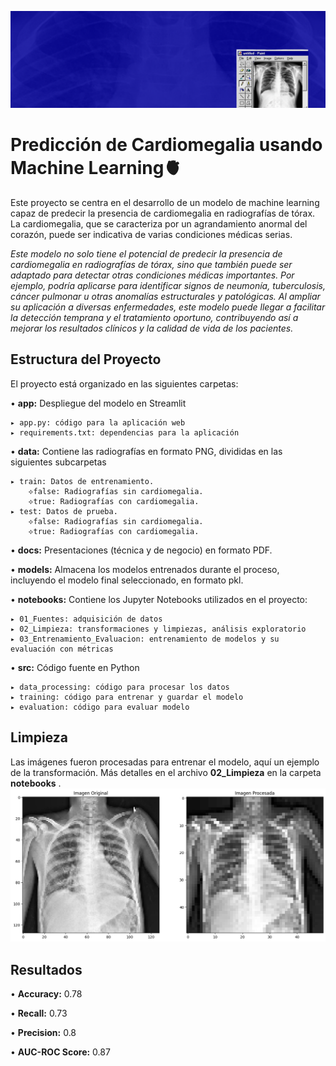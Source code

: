 ![Banner](./imgs_readme/bannerp.png)
# Predicción de Cardiomegalia usando Machine Learning🫀
Este proyecto se centra en el desarrollo de un modelo de machine learning capaz de predecir la presencia de cardiomegalia en radiografías de tórax. La cardiomegalia, que se caracteriza por un agrandamiento anormal del corazón, puede ser indicativa de varias condiciones médicas serias.

*Este modelo no solo tiene el potencial de predecir la presencia de cardiomegalia en radiografías de tórax, sino que también puede ser adaptado para detectar otras condiciones médicas importantes. Por ejemplo, podría aplicarse para identificar signos de neumonía, tuberculosis, cáncer pulmonar u otras anomalías estructurales y patológicas. Al ampliar su aplicación a diversas enfermedades, este modelo puede llegar a facilitar la detección temprana y el tratamiento oportuno, contribuyendo así a mejorar los resultados clínicos y la calidad de vida de los pacientes.*

## Estructura del Proyecto
El proyecto está organizado en las siguientes carpetas:

  • **app:** Despliegue del modelo en Streamlit

    ▸ app.py: código para la aplicación web
    ▸ requirements.txt: dependencias para la aplicación
  
  • **data:** Contiene las radiografías en formato PNG, divididas en las siguientes subcarpetas
  
    ▸ train: Datos de entrenamiento.
        ⟡false: Radiografías sin cardiomegalia.
        ⟡true: Radiografías con cardiomegalia.
    ▸ test: Datos de prueba.
        ⟡false: Radiografías sin cardiomegalia.
        ⟡true: Radiografías con cardiomegalia.
  
  • **docs:** Presentaciones (técnica y de negocio) en formato PDF.
    
  • **models:** Almacena los modelos entrenados durante el proceso, incluyendo el modelo final seleccionado, en formato pkl.
  
  • **notebooks:** Contiene los Jupyter Notebooks utilizados en el proyecto:
  
    ▸ 01_Fuentes: adquisición de datos
    ▸ 02_Limpieza: transformaciones y limpiezas, análisis exploratorio
    ▸ 03_Entrenamiento_Evaluacion: entrenamiento de modelos y su evaluación con métricas

  • **src:** Código fuente en Python
  
    ▸ data_processing: código para procesar los datos
    ▸ training: código para entrenar y guardar el modelo
    ▸ evaluation: código para evaluar modelo

## Limpieza

Las imágenes fueron procesadas para entrenar el modelo, aquí un ejemplo de la transformación.
Más detalles en el archivo **02_Limpieza** en la carpeta **notebooks** . 
![torax](./imgs_readme/limpieza.png)

## Resultados 

  • **Accuracy:** 0.78

  • **Recall:** 0.73
  
  • **Precision:** 0.8
  
  • **AUC-ROC Score:** 0.87
  
  




